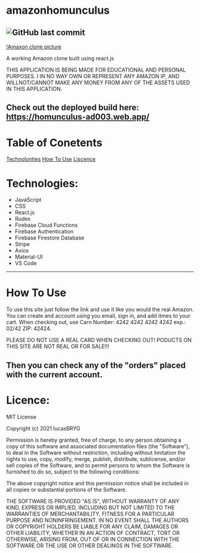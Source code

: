 # amazonhomunculus
![GitHub last commit](https://img.shields.io/github/last-commit/lucasBRYG/amazonhomunculus?style=plastic)
---

[!Amaxon clone picture](https://raw.githubusercontent.com/lucasBRYG/amazonhomunculus/main/public/AmazonHomunculus.png)

A working Amazon clone built using react.js

THIS APPLICATION IS BEING MADE FOR EDUCATIONAL AND PERSONAL PURPOSES. I IN NO WAY OWN OR REPRESENT ANY AMAZON IP, AND WILLNOT/CANNOT MAKE ANY MONEY FROM ANY OF THE ASSETS USED IN THIS APPLICATION.

Check out the deployed build here: https://homunculus-ad003.web.app/
---

# Table of Conetents

[Technolonties](#technologies)
[How To Use](#how-to-use)
[Liscence](#liscence)


# Technologies:

 - JavaScript
 - CSS
 - React.js
 - Rudex
 - Firebase Cloud Functions
 - Firebase Authentication
 - Firebase Firestore Database
 - Stripe
 - Axios
 - Material-UI
 - VS Code
---

# How To Use

To use this site just follow the link and use it like you would the real Amazon. You can create and account using you email, sign in, and add itmes to your cart. When checking out, use Carn Number: 4242 4242 4242 4242 exp.: 02/42 ZIP: 42424. 

PLEASE DO NOT USE A REAL CARD WHEN CHECKING OUT! PODUCTS ON THIS SITE ARE NOT REAL OR FOR SALE!!!

Then you can check any of the "orders" placed with the current account.
---

# Licence:

MIT License

Copyright (c) 2021 lucasBRYG

Permission is hereby granted, free of charge, to any person obtaining a copy
of this software and associated documentation files (the "Software"), to deal
in the Software without restriction, including without limitation the rights
to use, copy, modify, merge, publish, distribute, sublicense, and/or sell
copies of the Software, and to permit persons to whom the Software is
furnished to do so, subject to the following conditions:

The above copyright notice and this permission notice shall be included in all
copies or substantial portions of the Software.

THE SOFTWARE IS PROVIDED "AS IS", WITHOUT WARRANTY OF ANY KIND, EXPRESS OR
IMPLIED, INCLUDING BUT NOT LIMITED TO THE WARRANTIES OF MERCHANTABILITY,
FITNESS FOR A PARTICULAR PURPOSE AND NONINFRINGEMENT. IN NO EVENT SHALL THE
AUTHORS OR COPYRIGHT HOLDERS BE LIABLE FOR ANY CLAIM, DAMAGES OR OTHER
LIABILITY, WHETHER IN AN ACTION OF CONTRACT, TORT OR OTHERWISE, ARISING FROM,
OUT OF OR IN CONNECTION WITH THE SOFTWARE OR THE USE OR OTHER DEALINGS IN THE
SOFTWARE.